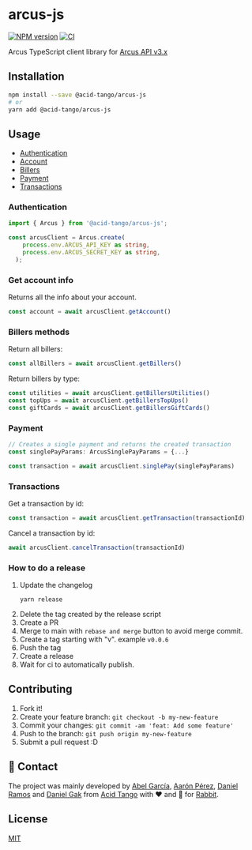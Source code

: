 # arcus-js

[![NPM version](https://img.shields.io/npm/v/@acid-tango/arcus-js.svg)](https://www.npmjs.com/package/@acid-tango/arcus-js)
[![CI](https://github.com/acidtango/arcus-js/actions/workflows/main.yaml/badge.svg)](https://github.com/acidtango/arcus-js/actions/workflows/main.yaml)

Arcus TypeScript client library for [Arcus API v3.x](https://docs.arcusfi.com/api/3.mx/endpoints/)

## Installation

```bash
npm install --save @acid-tango/arcus-js
# or
yarn add @acid-tango/arcus-js
```

## Usage

- [Authentication](#authentication)
- [Account](#account)
- [Billers](#billers)
- [Payment](#payment)
- [Transactions](#transactions)

### Authentication

```typescript
import { Arcus } from '@acid-tango/arcus-js';

const arcusClient = Arcus.create(
    process.env.ARCUS_API_KEY as string,
    process.env.ARCUS_SECRET_KEY as string,
  );
```

### Get account info

Returns all the info about your account.

```typescript
const account = await arcusClient.getAccount()
```

### Billers methods

Return all billers:

```typescript
const allBillers = await arcusClient.getBillers()
```

Return billers by type:

```typescript
const utilities = await arcusClient.getBillersUtilities()
const topUps = await arcusClient.getBillersTopUps()
const giftCards = await arcusClient.getBillersGiftCards()
```

### Payment

```typescript
// Creates a single payment and returns the created transaction
const singlePayParams: ArcusSinglePayParams = {...}

const transaction = await arcusClient.singlePay(singlePayParams)
```

### Transactions

Get a transaction by id:

```typescript
const transaction = await arcusClient.getTransaction(transactionId)
```

Cancel a transaction by id:

```typescript
await arcusClient.cancelTransaction(transactionId)
```
### How to do a release

1. Update the changelog
    ```
    yarn release
    ```
2. Delete the tag created by the release script
3. Create a PR
4. Merge to main with `rebase and merge` button to avoid merge commit.
5. Create a tag starting with "v". example `v0.0.6`
6. Push the tag
7. Create a release
8. Wait for ci to automatically publish.

## Contributing

1. Fork it!
2. Create your feature branch: `git checkout -b my-new-feature`
3. Commit your changes: `git commit -am 'feat: Add some feature'`
4. Push to the branch: `git push origin my-new-feature`
5. Submit a pull request :D

## 📲 Contact

The project was mainly developed by [Abel García](mailto:abelgarcia@acidtango.com), [Aarón Pérez](mailto:aaron@acidtango.com), [Daniel Ramos](mailto:danielramos@acidtango.com) and [Daniel Gak](mailto:danielgak@acidtango.com) from [Acid Tango](https://acidtango.com/) with ❤️ and 💪 for [Rabbit](https://www.rabbitmx.com/).

## License

[MIT](LICENSE)
